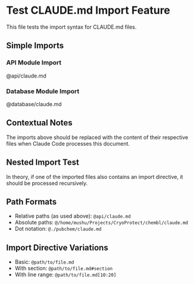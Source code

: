 # Test CLAUDE.md Import Feature

This file tests the import syntax for CLAUDE.md files.

## Simple Imports

### API Module Import
@api/claude.md

### Database Module Import
@database/claude.md

## Contextual Notes

The imports above should be replaced with the content of their respective files when Claude Code processes this document.

## Nested Import Test

In theory, if one of the imported files also contains an import directive, it should be processed recursively.

## Path Formats

- Relative paths (as used above): `@api/claude.md`
- Absolute paths: `@/home/mushu/Projects/CryoProtect/chembl/claude.md`
- Dot notation: `@./pubchem/claude.md`

## Import Directive Variations

- Basic: `@path/to/file.md`
- With section: `@path/to/file.md#section`
- With line range: `@path/to/file.md[10:20]`